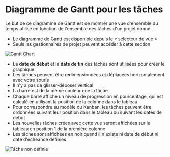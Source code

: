 Diagramme de Gantt pour les tâches
======================

Le but de ce diagramme de Gantt est de montrer une vue d'ensemble du temps utilisé en fonction de l'ensemble des tâches d'un projet donné.

- Le diagramme de Gantt est disponible depuis le « sélecteur de vue »
- Seuls les gestionnaires de projet peuvent accéder à cette section

![Gantt Chart](https://kanboard.net/screenshots/documentation/gantt-chart-project.png)

- La **date de début** et la **date de fin** des tâches sont utilisées pour créer le graphique
- Les tâches peuvent être redimensionnées et déplacées horizontalement avec votre souris
- Il n'y a pas de glisser-déposer vertical
- La barre est de la même couleur que la tâche
- Chaque barre affiche un niveau de progression en pourcentage, qui est calculé en utilisant la position de la colonne dans le tableau
- Pour correspondre au modèle du Kanban, les tâches peuvent être ordonnées suivant leur position dans le tableau ou suivant les dates de début
- Les nouvelles tâches crées avec cette vue seront affichées sur le tableau en position 1 de la première colonne
- Les tâches sont affichées en noir quand il n'existe ni date de début ni date d'échéance définies

![Tâche non définie](https://kanboard.net/screenshots/documentation/gantt-chart-not-defined.png)
